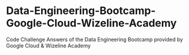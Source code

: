 # Data-Engineering-Bootcamp-Google-Cloud-Wizeline-Academy
Code Challenge Answers of the Data Engineering Bootcamp provided by Google Cloud &amp; Wizeline Academy
